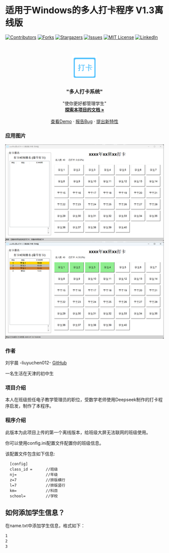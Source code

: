 

# 适用于Windows的多人打卡程序 V1.3离线版


<!-- PROJECT SHIELDS -->

[![Contributors][contributors-shield]][contributors-url]
[![Forks][forks-shield]][forks-url]
[![Stargazers][stars-shield]][stars-url]
[![Issues][issues-shield]][issues-url]
[![MIT License][license-shield]][license-url]
[![LinkedIn][linkedin-shield]][linkedin-url]

<!-- PROJECT LOGO -->
<br />

<p align="center">
  <a href="https://github.com/liuyuchen012/daikai">
    <img src="icon.png" alt="Logo" width="80" height="80">
  </a>

  <h3 align="center">"多人打卡系统"</h3>
  <p align="center">
    "使你更好都管理学生"
    <br />
    <a href="https://github.com/liuyuchen012/daikai"><strong>探索本项目的文档 »</strong></a>
    <br />
    <br />
    <a href="https://github.com/liuyuchen012/daikai/">查看Demo</a>
    ·
    <a href="https://github.com/liuyuchen012/daikai/issues">报告Bug</a>
    ·
    <a href="https://github.com/liuyuchen012/daikai/issues">提出新特性</a>
  </p>

</p>

### 应用图片
![ima](01.png)
![ima](02.png)

### 作者

刘宇晨 -liuyuchen012- [GitHub](https://github.com/liuyuchen012)

一名生活在天津的初中生

### 项目介绍
本人在班级担任电子教学管理员的职位，受数学老师使用Deepseek制作的打卡程序启发，制作了本程序。

### 程序介绍
此版本为此项目上传的第一个离线版本，给班级大屏无法联网的班级使用。

你可以使用config.ini配置文件配置你的班级信息。

该配置文件包含如下信息:
```
  [config]
  class_id =      //班级
  nj=             //年级
  z=7             //排版横行
  l=7             //排版竖行
  km=             //科目
  school=         //学校
```

## 如何添加学生信息？
在name.txt中添加学生信息，格式如下：
```txt
1
2
3
```

<!-- links -->
[your-project-path]:liuyuchen012/daikai
[contributors-shield]: https://img.shields.io/github/contributors/shaojintian/Best_README_template.svg?style=flat-square
[contributors-url]: https://github.com/shaojintian/Best_README_template/graphs/contributors
[forks-shield]: https://img.shields.io/github/forks/shaojintian/Best_README_template.svg?style=flat-square
[forks-url]: https://github.com/shaojintian/Best_README_template/network/members
[stars-shield]: https://img.shields.io/github/stars/shaojintian/Best_README_template.svg?style=flat-square
[stars-url]: https://github.com/shaojintian/Best_README_template/stargazers
[issues-shield]: https://img.shields.io/github/issues/shaojintian/Best_README_template.svg?style=flat-square
[issues-url]: https://img.shields.io/github/issues/shaojintian/Best_README_template.svg
[license-shield]: https://img.shields.io/github/license/shaojintian/Best_README_template.svg?style=flat-square
[license-url]: https://github.com/shaojintian/Best_README_template/blob/master/LICENSE.txt
[linkedin-shield]: https://img.shields.io/badge/-LinkedIn-black.svg?style=flat-square&logo=linkedin&colorB=555
[linkedin-url]: https://linkedin.com/in/shaojintian
